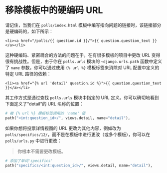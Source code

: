 # 移除模板中的硬编码 URL

请记住，当我们在 `polls/index.html` 模板中编写指向问题的链接时，该链接部分是硬编码的，如下所示：

```html+django
<li><a href="/polls/{{ question.id }}/">{{ question.question_text }}</a></li>
```

这种硬编码、紧密耦合的方法的问题在于，在有很多模板的项目中更改 URL 变得很有挑战性。但是，由于你在 `polls.urls` 模块的 `~django.urls.path` 函数中定义了 `name` 参数，你可以通过使用 `{% url %}` 模板标签来消除对 URL 配置中定义的特定 URL 路径的依赖：

```html+django
<li><a href="{% url 'detail' question.id %}">{{ question.question_text }}</a></li>
```

其工作方式是通过查找 `polls.urls` 模块中指定的 URL 定义。你可以确切地看到下面定义了“detail”的 URL 名称的位置：

```python
# 被 {% url %} 模板标签调用的 'name' 值
path("<int:question_id>/", views.detail, name="detail"),
```

如果你想将投票详情视图的 URL 更改为其他内容，例如改为 `polls/specifics/12/`，而不是在模板中进行更改（或多个模板），你可以在 `polls/urls.py` 中进行更改：

> 你根本不需要更改模板。

```python
# 添加了单词'specifics'
path("specifics/<int:question_id>/", views.detail, name="detail"),
```
